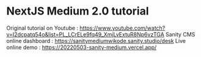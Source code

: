 # NextJS Medium 2.0 tutorial

Original tutorial on Youtube : https://www.youtube.com/watch?v=I2dcpatq54o&list=PL_LCrELe9fq49_XmjLvExtuR8Np6vzTGA
Sanity CMS online dashboard : https://sanitymediumwikode.sanity.studio/desk 
Live online demo : https://20220503-sanity-medium.vercel.app/
